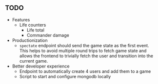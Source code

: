 ## TODO

- Features
  - Life counters
    - Life total
    - Commander damage
- Productionization
  - `spectate` endpoint should send the game state as the first event.
     This helps to avoid multiple round trips to fetch game state and
     allows the frontend to trivially fetch the user and transition into
     the current game.
- Better developer experience
  - Endpoint to automatically create 4 users and add them to a game
  - Script to start and configure mongodb locally
